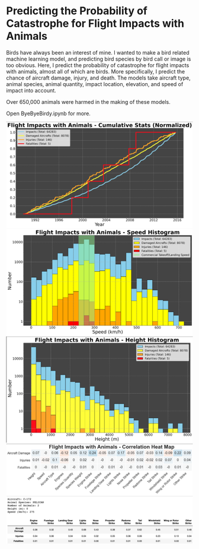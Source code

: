 # Predicting the Probability of Catastrophe for Flight Impacts with Animals

Birds have always been an interest of mine. I wanted to make a bird related machine learning model, and predicting bird species by bird call or image is too obvious. Here, I predict the probability of catastrophe for flight impacts with animals, almost all of which are birds. More specifically, I predict the chance of aircraft damage, injury, and death. The models take aircraft type, animal species, animal quantity, impact location, elevation, and speed of impact into account.

Over 650,000 animals were harmed in the making of these models.

Open ByeByeBirdy.ipynb for more. 

![Image](https://github.com/jgbreault/ByeByeBirdy/blob/main/images/cumulativePlot.png)
![Image](https://github.com/jgbreault/ByeByeBirdy/blob/main/images/speedHist.png)
![Image](https://github.com/jgbreault/ByeByeBirdy/blob/main/images/heightHist.png)
![Image](https://github.com/jgbreault/ByeByeBirdy/blob/main/images/correlationHeatMap.png)
![Image](https://github.com/jgbreault/ByeByeBirdy/blob/main/images/impactPredictions.png)

